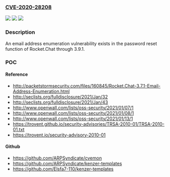 ### [CVE-2020-28208](https://cve.mitre.org/cgi-bin/cvename.cgi?name=CVE-2020-28208)
![](https://img.shields.io/static/v1?label=Product&message=n%2Fa&color=blue)
![](https://img.shields.io/static/v1?label=Version&message=n%2Fa&color=blue)
![](https://img.shields.io/static/v1?label=Vulnerability&message=n%2Fa&color=brighgreen)

### Description

An email address enumeration vulnerability exists in the password reset function of Rocket.Chat through 3.9.1.

### POC

#### Reference
- http://packetstormsecurity.com/files/160845/Rocket.Chat-3.7.1-Email-Address-Enumeration.html
- http://seclists.org/fulldisclosure/2021/Jan/32
- http://seclists.org/fulldisclosure/2021/Jan/43
- http://www.openwall.com/lists/oss-security/2021/01/07/1
- http://www.openwall.com/lists/oss-security/2021/01/08/1
- http://www.openwall.com/lists/oss-security/2021/01/13/1
- https://trovent.github.io/security-advisories/TRSA-2010-01/TRSA-2010-01.txt
- https://trovent.io/security-advisory-2010-01

#### Github
- https://github.com/ARPSyndicate/cvemon
- https://github.com/ARPSyndicate/kenzer-templates
- https://github.com/Elsfa7-110/kenzer-templates

